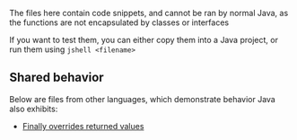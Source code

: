 The files here contain code snippets, and cannot be ran by normal Java, as the functions are not encapsulated by classes or interfaces

If you want to test them, you can either copy them into a Java project, or run them using `jshell <filename>`

## Shared behavior
Below are files from other languages, which demonstrate behavior Java also exhibits:
- [Finally overrides returned values](../js/finally.ts)
